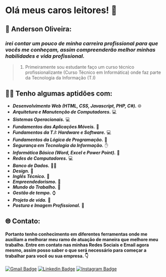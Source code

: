 # Olá meus caros leitores! 👋

## 👦 Anderson Oliveira: 

### *irei contar um pouco de minha carreira profissional para que vocês me conheçam, assim compreenderão melhor minhas habilidades e vida profissional.*

>  1. Primeiramente sou estudante faço um curso técnico profissionalizante (Curso Técnico em Informática) onde faz parte da
> Tecnologia da Informação (T.I)

## 👨‍💻 Tenho algumas aptidões com: 

- ***Desenvolvimento Web (HTML, CSS, Javascript, PHP, C#).*** 🌐
- ***Arquitetura e Manutenção de Computadores.*** 💻
- ***Sistemas Operacionais.*** 💻
- ***Fundamentos das Aplicações Móveis.*** 📱
- ***Fundamentos da T.I: Hardware e Software.***  💻
- ***Fundamentos da Lógica de Programação.*** 📖
- ***Segurança em Tecnologia da Informação.***  ✋
- ***Informática Básica (Word, Excel e Power Point).*** 🏢
- ***Redes de Computadores.*** 💻
- ***Banco de Dados.*** 🏦🎲
- ***Design.*** 🎨
- ***Inglês Técnico.*** 💬
- ***Empreendedorismo.*** 💸
- ***Mundo do Trabalho.*** 💼
- ***Gestão de tempo.*** ⌚
- ***Projeto de vida.*** 🚀
- ***Postura e Imagem Profissional.*** 👦

## 🌐 Contato:

#### Portanto tenho conhecimento em diferentes ferramentas onde me auxiliam a melhorar meu ramo de atuação de maneira que melhore meu trabalho.  Entre em contato nas minhas Redes Sociais e Email agora mesmo, assim posso saber o que será necessário para começar a trabalhar para você ou sua empresa.  👇

[![Gmail Badge](https://img.shields.io/badge/-Gmail-FF0000?style=flat-square&labelColor=FF0000&logo=Gmail&logoColor=white&link=profissionalandersonoliveira@gmail.com)](profissionalandersonoliveira@gmail.com) [![Linkedin Badge](https://img.shields.io/badge/-LinkedIn-blue?style=flat-square&logo=Linkedin&logoColor=white&link=https://www.linkedin.com/in/francisco-anderson-de-moura-oliveira-898b021b9/)](https://www.linkedin.com/in/francisco-anderson-de-moura-oliveira-898b021b9/) [![Instagram Badge](https://img.shields.io/badge/-Instagram-black?style=flat-square&logo=Instagram&logoColor=white&link=https://www.instagram.com/tecnico_andersonoliveira/)](hhttps://www.instagram.com/tecnico_andersonoliveira/) 

